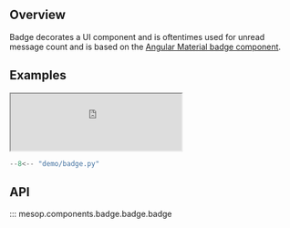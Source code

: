 ## Overview

Badge decorates a UI component and is oftentimes used for unread message count and is based on the [Angular Material badge component](https://material.angular.io/components/badge/overview).

## Examples

<iframe class="component-demo" src="https://mesop-dev.github.io/mesop/demo/?demo=badge" style="height: 100px"></iframe>

```python
--8<-- "demo/badge.py"
```

## API

::: mesop.components.badge.badge.badge
